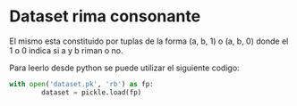 # Dataset rima consonante

El mismo esta constituido por tuplas de la forma (a, b, 1) o (a, b, 0) donde el 1 o 0 indica si a y b riman o no.

Para leerlo desde python se puede utilizar el siguiente codigo:

```python
with open('dataset.pk', 'rb') as fp:
        dataset = pickle.load(fp)
```